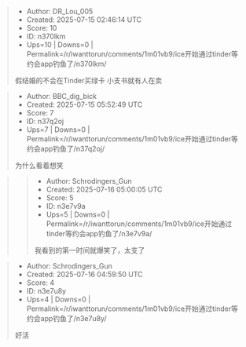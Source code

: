 > - Author: DR_Lou_005
> - Created: 2025-07-15 02:46:14 UTC
> - Score: 10
> - ID: n370lkm
> - Ups=10 | Downs=0 | Permalink=/r/iwanttorun/comments/1m01vb9/ice开始通过tinder等约会app钓鱼了/n370lkm/
>
> 假结婚的不会在Tinder买绿卡 小支书就有人在卖

> - Author: BBC_dig_bick
> - Created: 2025-07-15 05:52:49 UTC
> - Score: 7
> - ID: n37q2oj
> - Ups=7 | Downs=0 | Permalink=/r/iwanttorun/comments/1m01vb9/ice开始通过tinder等约会app钓鱼了/n37q2oj/
>
> 为什么看着想笑

>> - Author: Schrodingers_Gun
>> - Created: 2025-07-16 05:00:05 UTC
>> - Score: 5
>> - ID: n3e7v9a
>> - Ups=5 | Downs=0 | Permalink=/r/iwanttorun/comments/1m01vb9/ice开始通过tinder等约会app钓鱼了/n3e7v9a/
>>
>> 我看到的第一时间就爆笑了，太支了

> - Author: Schrodingers_Gun
> - Created: 2025-07-16 04:59:50 UTC
> - Score: 4
> - ID: n3e7u8y
> - Ups=4 | Downs=0 | Permalink=/r/iwanttorun/comments/1m01vb9/ice开始通过tinder等约会app钓鱼了/n3e7u8y/
>
> 好活
